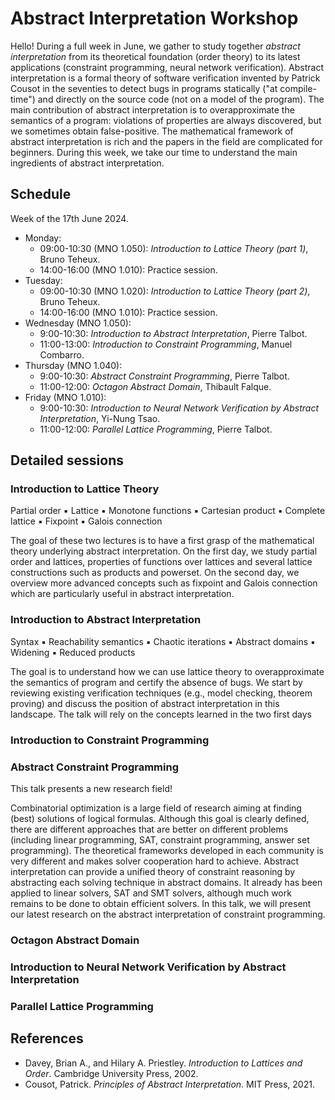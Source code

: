# Abstract Interpretation Workshop

Hello! During a full week in June, we gather to study together _abstract interpretation_ from its theoretical foundation (order theory) to its latest applications (constraint programming, neural network verification).
Abstract interpretation is a formal theory of software verification invented by Patrick Cousot in the seventies to detect bugs in programs statically ("at compile-time") and directly on the source code (not on a model of the program).
The main contribution of abstract interpretation is to overapproximate the semantics of a program: violations of properties are always discovered, but we sometimes obtain false-positive.
The mathematical framework of abstract interpretation is rich and the papers in the field are complicated for beginners.
During this week, we take our time to understand the main ingredients of abstract interpretation.
<!--
This framework of approximation turns out to be very general and goes beyond program verification.
It was recently applied to constraint reasoning and neural network verification, two topics we will introduce this week. -->

## Schedule

Week of the 17th June 2024.

* Monday:
  * 09:00-10:30 (MNO 1.050): _Introduction to Lattice Theory (part 1)_, Bruno Teheux.
  * 14:00-16:00 (MNO 1.010): Practice session.
* Tuesday:
  * 09:00-10:30 (MNO 1.020): _Introduction to Lattice Theory (part 2)_, Bruno Teheux.
  * 14:00-16:00 (MNO 1.010): Practice session.
* Wednesday (MNO 1.050):
  * 9:00-10:30: _Introduction to Abstract Interpretation_, Pierre Talbot.
  * 11:00-13:00: _Introduction to Constraint Programming_, Manuel Combarro.
* Thursday (MNO 1.040):
  * 9:00-10:30: _Abstract Constraint Programming_, Pierre Talbot.
  * 11:00-12:00: _Octagon Abstract Domain_, Thibault Falque.
* Friday (MNO 1.010):
  * 9:00-10:30: _Introduction to Neural Network Verification by Abstract Interpretation_, Yi-Nung Tsao.
  * 11:00-12:00: _Parallel Lattice Programming_, Pierre Talbot.

## Detailed sessions

### Introduction to Lattice Theory

Partial order ▪ Lattice ▪ Monotone functions ▪ Cartesian product ▪ Complete lattice ▪ Fixpoint ▪ Galois connection

The goal of these two lectures is to have a first grasp of the mathematical theory underlying abstract interpretation.
On the first day, we study partial order and lattices, properties of functions over lattices and several lattice constructions such as products and powerset.
On the second day, we overview more advanced concepts such as fixpoint and Galois connection which are particularly useful in abstract interpretation.

### Introduction to Abstract Interpretation

Syntax ▪ Reachability semantics ▪ Chaotic iterations ▪ Abstract domains ▪ Widening ▪ Reduced products

The goal is to understand how we can use lattice theory to overapproximate the semantics of program and certify the absence of bugs.
We start by reviewing existing verification techniques (e.g., model checking, theorem proving) and discuss the position of abstract interpretation in this landscape.
The talk will rely on the concepts learned in the two first days

### Introduction to Constraint Programming

### Abstract Constraint Programming

This talk presents a new research field!

Combinatorial optimization is a large field of research aiming at finding (best) solutions of logical formulas.
Although this goal is clearly defined, there are different approaches that are better on different problems (including linear programming, SAT, constraint programming, answer set programming).
The theoretical frameworks developed in each community is very different and makes solver cooperation hard to achieve.
Abstract interpretation can provide a unified theory of constraint reasoning by abstracting each solving technique in abstract domains.
It already has been applied to linear solvers, SAT and SMT solvers, although much work remains to be done to obtain efficient solvers.
In this talk, we will present our latest research on the abstract interpretation of constraint programming.

### Octagon Abstract Domain

### Introduction to Neural Network Verification by Abstract Interpretation

### Parallel Lattice Programming

## References

* Davey, Brian A., and Hilary A. Priestley. _Introduction to Lattices and Order_. Cambridge University Press, 2002.
* Cousot, Patrick. _Principles of Abstract Interpretation_. MIT Press, 2021.

